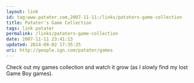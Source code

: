 ```yaml
---
layout: link
id: tag:www.patater.com,2007-11-11:/links/pataters-game-collection
title: Patater's Game Collection
tags: link patater
permalink: /links/pataters-game-collection
date: 2007-11-11 23:41:13
updated: 2014-08-02 17:35:25
uri: http://people.ign.com/patater/games
---
```

Check out my games collection and watch it grow (as I slowly find my lost Game
Boy games).

